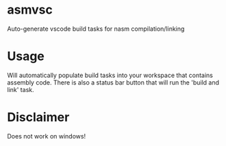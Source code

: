# asmvsc
Auto-generate vscode build tasks for nasm compilation/linking

# Usage
Will automatically populate build tasks into your workspace that contains assembly code.
There is also a status bar button that will run the 'build and link' task.

# Disclaimer
Does not work on windows!



<!-- Compilation: vsce package -->
